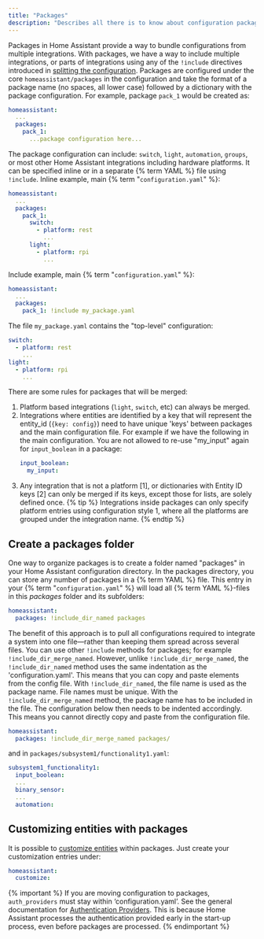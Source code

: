 ```yaml
---
title: "Packages"
description: "Describes all there is to know about configuration packages in Home Assistant."
---
```

Packages in Home Assistant provide a way to bundle configurations from multiple integrations. With packages, we have a way to include multiple integrations, or parts of integrations using any of the `!include` directives introduced in [splitting the configuration](/docs/configuration/splitting_configuration).
Packages are configured under the core `homeassistant/packages` in the configuration and take the format of a package name (no spaces, all lower case) followed by a dictionary with the package configuration. For example, package `pack_1` would be created as:
```yaml
homeassistant:
  ...
  packages:
    pack_1:
      ...package configuration here...
```
The package configuration can include: `switch`, `light`, `automation`, `groups`, or most other Home Assistant integrations including hardware platforms.
It can be specified inline or in a separate {% term YAML %} file using `!include`.
Inline example, main {% term "`configuration.yaml`" %}:
```yaml
homeassistant:
  ...
  packages:
    pack_1:
      switch:
        - platform: rest
          ...
      light:
        - platform: rpi
          ...
```
Include example, main {% term "`configuration.yaml`" %}:
```yaml
homeassistant:
  ...
  packages:
    pack_1: !include my_package.yaml
```
The file `my_package.yaml` contains the "top-level" configuration:
```yaml
switch:
  - platform: rest
    ...
light:
  - platform: rpi
    ...
```
There are some rules for packages that will be merged:
1. Platform based integrations (`light`, `switch`, etc) can always be merged.
2. Integrations where entities are identified by a key that will represent the entity_id (`{key: config}`) need to have unique 'keys' between packages and the main configuration file.
    For example if we have the following in the main configuration. You are not allowed to re-use "my_input" again for `input_boolean` in a package:
    ```yaml
    input_boolean:
      my_input:
    ```
3. Any integration that is not a platform [1], or dictionaries with Entity ID keys [2] can only be merged if its keys, except those for lists, are solely defined once.
{% tip %}
Integrations inside packages can only specify platform entries using configuration style 1, where all the platforms are grouped under the integration name.
{% endtip %}
## Create a packages folder
One way to organize packages is to create a folder named "packages" in your Home Assistant configuration directory. In the packages directory, you can store any number of packages in a {% term YAML %} file. This entry in your {% term "`configuration.yaml`" %} will load all {% term YAML %}-files in this _packages_ folder and its subfolders:
```yaml
homeassistant:
  packages: !include_dir_named packages
```
The benefit of this approach is to pull all configurations required to integrate a system into one file&mdash;rather than keeping them spread across several files.
You can use other `!include` methods for packages; for example `!include_dir_merge_named`. However, unlike `!include_dir_merge_named`, the `!include_dir_named` method uses the same indentation as the 'configuration.yaml'. This means that you can copy and paste elements from the config file. With `!include_dir_named`, the file name is used as the package name. File names must be unique.
With the `!include_dir_merge_named` method, the package name has to be included in the file. The configuration below then needs to be indented accordingly. This means you cannot directly copy and paste from the configuration file.
```yaml
homeassistant:
  packages: !include_dir_merge_named packages/
```
and in `packages/subsystem1/functionality1.yaml`:
```yaml
subsystem1_functionality1:
  input_boolean:
  ...
  binary_sensor:
  ...
  automation:
```
## Customizing entities with packages
It is possible to [customize entities](/docs/configuration/customizing-devices/) within packages. Just create your customization entries under:
```yaml
homeassistant:
  customize:
```
{% important %}
If you are moving configuration to packages, `auth_providers` must stay within ‘configuration.yaml’. See the general documentation for [Authentication Providers](/docs/authentication/providers/#configuring-auth-providers).
This is because Home Assistant processes the authentication provided early in the start-up process, even before packages are processed.
{% endimportant %}